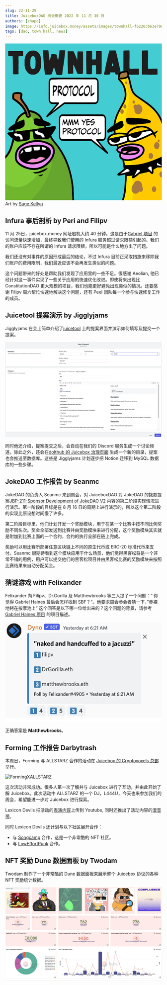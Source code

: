 ```yaml
---
slug: 22-11-29
title: JuiceboxDAO 周会概要 2022 年 11 月 30 日
authors: [zhape]
image: https://info.juicebox.money/assets/images/townhall-f6220cb63e79e62f790a0ba4a041c68c.webp
tags: [dao, town hall, news]
---
```


![Town Hall banner by Sage Kellyn](townhall.webp) 
Art by [Sage Kellyn](https://twitter.com/SageKellyn)

## Infura 事后剖析 by Peri and Filipv

11 月 25日，juicebox.money 网址宕机大约 40 分钟。这是由于[Gabriel 项目](https://juicebox.money/v2/p/327) 的访问流量快速增加，最终导致我们使用的 Infura 服务超过请求限额引起的。我们的账户应该不存在所谓的 Infura 请求限额，所以可能是什么地方出了问题。

我们还没有对事件的原因形成最后的结论，不过 Infura 目前正采取措施来移除我们账户的费用限制，我们最近应该不会再发生类似的问题。

这个问题带来的好处是帮助我们发现了应用里的一些不足。很感谢 Aeolian, 他已经针对这一事件实现了一些关于应用的快速优化改进。即使将来出现比 ConstitutionDAO 更大规模的项目，我们也能更好避免出现类似的情况。还要感谢 Filipv 周六帮忙快速地解决这个问题，还有 Peel 团队每一个参与快速修复工作的成员。

## Juicetool 提案演示 by Jigglyjams

Jigglyjams 在会上简单介绍了[juicetool](https://juiccetool.xyz) 上的提案界面并演示如何填写及提交一个提案。

![juicetool proposal interface](juicetool_proposal.webp)

同时他还介绍，提案提交之后，会自动在我们的 Discord 服务生成一个讨论频道。除此之外，还会在[dolthub 的 Juicebox 治理页面](https://www.dolthub.com/repositories/jigglyjams/juicebox-governance) 生成一个新的目录，提案也会推送至数据库。这些是 Jigglyjams 计划逐步把 Notion 迁移到 MySQL 数据库的一些步骤。



## JokeDAO 工作报告 by Seanmc

JokeDAO 的负责人 Seanmc 来到周会，对 JuiceboxDAO 对 JokeDAO 的拨款提案[JBP-211-Sponsor Development of JokeDAO V2](https://juicetool.xyz/snapshot/jbdao.eth/proposal/0xecb6ba5ca205acb63cb430d6e94cb48e8b0ff8f1e83a0d1478d35f729ab1532f) 内容的第二阶段实现情况进行演示。第一阶段的目标是在 8 月 16 日的周期上进行演示的，所以这个第二阶段的实现比原设想时间慢了许多。

第二阶段目标里，他们计划开发一个奖励模块，用于在某一个比赛中按不同比例奖励不同名次。奖金全部发送到比赛并由奖励模块来进行分配，这个奖励模块其实就是附加到比赛上面的一个合约，合约的执行全部在链上完成。

奖励可以用比赛所部署任意区块链上不同的原生代币或 ERC-20 标准代币来支付。Seanmc 很期待看到这个模块应用于什么场景，他们觉得黑客松将是一个非常不错的用例，用户可以提交他们的黑客松项目并由黑客松比赛的奖励模块来按照比赛结果来自动分配奖金。



## 猜谜游戏 with Felixander

Felixander 向 Filipv、Dr.Gorilla 及 Matthewbrooks 等三人提了一个问题：“ 你觉得 Gabriel Haines 最后会怎样找到 SBF？“。他要求周会参会者猜一下，”赤裸地铐在按摩池上“ 这个回答是以下哪一位给出来的？这个问题的背景，请参考 [Gabriel Haines 项目](https://juicebox.money/v2/p/327) 的项目描述。

![quiz poll](quiz_poll.webp)

正确答案是 **Matthewbrooks**。



## Forming 工作报告 Darbytrash

本周日，Forming 与 ALLSTARZ 合作的活动在 [Juicebox 的 Cryptovoxels 总部](http://juicebox.lexicondevils.xyz/)举行。

![FormingXALLSTARZ ](FormingXALLSTARZ.gif)

这次活动非常成功。很多人第一次了解并与 Juicebox 进行了互动，并由此开始了解 Juicebox。此次活动中 ALLSTARZ 的一个 DJ，L444U，今天也来参加我们的周会，希望能进一步对 Juicebox 进行探索。

Lexicon Devils 把活动的[表演内容](https://www.youtube.com/watch?v=zNxjgpl3fp8)上传到 Youtube, 同时还推出了活动内容的[混音带](https://soundcloud.com/lexicondevils/forming-mixtape-vol-5)。

同时 Lexicon Devils 还计划与以下社区展开合作：

-  与 [Songcamp](https://twitter.com/songcamp_) 合作，这是一个非常酷的 NFT 社区。
-  与 [LowEffortPunk](https://twitter.com/LowEffortPunks) 合作。



## NFT 奖励 Dune 数据面板 by Twodam

Twodam 制作了一个非常酷的 Dune 数据面板来展示整个 Juicebox 协议的各种 NFT 奖励统计数据。

![NFT Dune dashboard](NFT_dashboard.webp)
